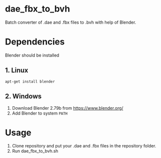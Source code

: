 # dae_fbx_to_bvh
Batch converter of .dae and .fbx files to .bvh with help of Blender.

# Dependencies
Blender should be installed

## 1. Linux
```apt-get install blender```

## 2. Windows
1. Download Blender 2.79b from https://www.blender.org/
2. Add Blender to system ```PATH```

# Usage
1. Clone repository and put your .dae and .fbx files in the repository folder.
2. Run dae_fbx_to_bvh.sh
